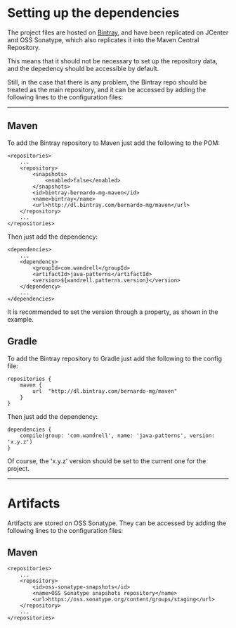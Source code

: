 # Setting up the dependencies

The project files are hosted on [Bintray][bintray], and have been replicated on JCenter and OSS Sonatype, which also replicates it into the Maven Central Repository.

This means that it should not be necessary to set up the repository data, and the depedency should be accessible by default.

Still, in the case that there is any problem, the Bintray repo should be treated as the main repository, and it can be accessed by adding the following lines to the configuration files:

---

## Maven

To add the Bintray repository to Maven just add the following to the POM:

```
<repositories>
	...
	<repository>
		<snapshots>
			<enabled>false</enabled>
		</snapshots>
		<id>bintray-bernardo-mg-maven</id>
		<name>bintray</name>
		<url>http://dl.bintray.com/bernardo-mg/maven</url>
	</repository>
	...
</repositories>
```

Then just add the dependency:
	
```
<dependencies>
	...
	<dependency>
		<groupId>com.wandrell</groupId>
		<artifactId>java-patterns</artifactId>
		<version>${wandrell.patterns.version}</version>
	</dependency>
	...
</dependencies>
```

It is recommended to set the version through a property, as shown in the example.
	
## Gradle

To add the Bintray repository to Gradle just add the following to the config file:
	
```
repositories {
    maven {
        url  "http://dl.bintray.com/bernardo-mg/maven" 
    }
}
```

Then just add the dependency:
	
```
dependencies {
	compile(group: 'com.wandrell', name: 'java-patterns', version: 'x.y.z')
}
```

Of course, the 'x.y.z' version should be set to the current one for the project.

---

# Artifacts

Artifacts are stored on OSS Sonatype. They can be accessed by adding the following lines to the configuration files:

## Maven

```
<repositories>
	...
	<repository>
		<id>oss-sonatype-snapshots</id>
		<name>OSS Sonatype snapshots repository</name>
		<url>https://oss.sonatype.org/content/groups/staging</url>
	</repository>
	...
</repositories>
```

[bintray]: https://bintray.com/bernardo-mg/maven/java-patterns/view}Bintray